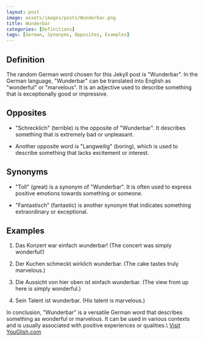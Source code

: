 ```yaml
---
layout: post
image: assets/images/posts/Wunderbar.png
title: Wunderbar
categories: [Definitions]
tags: [German, Synonyms, Opposites, Examples]
---
```


## Definition

The random German word chosen for this Jekyll post is "Wunderbar". In the German language, "Wunderbar" can be translated into English as "wonderful" or "marvelous". It is an adjective used to describe something that is exceptionally good or impressive.

## Opposites

- "Schrecklich" (terrible) is the opposite of "Wunderbar". It describes something that is extremely bad or unpleasant.

- Another opposite word is "Langweilig" (boring), which is used to describe something that lacks excitement or interest.

## Synonyms

- "Toll" (great) is a synonym of "Wunderbar". It is often used to express positive emotions towards something or someone.

- "Fantastisch" (fantastic) is another synonym that indicates something extraordinary or exceptional.

## Examples

1. Das Konzert war einfach wunderbar!  (The concert was simply wonderful!)

2. Der Kuchen schmeckt wirklich wunderbar.  (The cake tastes truly marvelous.)

3. Die Aussicht von hier oben ist einfach wunderbar. (The view from up here is simply wonderful.)

4. Sein Talent ist wunderbar. (His talent is marvelous.)

In conclusion, "Wunderbar" is a versatile German word that describes something as wonderful or marvelous. It can be used in various contexts and is usually associated with positive experiences or qualities.\ <a id="yg-widget-0" class="youglish-widget" data-query="Wunderbar" data-lang="german" data-components="8412" data-auto-start="0" data-bkg-color="theme_light" data-title="How%20to%20pronounce%20Wunderbar%20in%20German"  rel="nofollow" href="https://youglish.com">Visit YouGlish.com</a><script async src="https://youglish.com/public/emb/widget.js" charset="utf-8"></script>